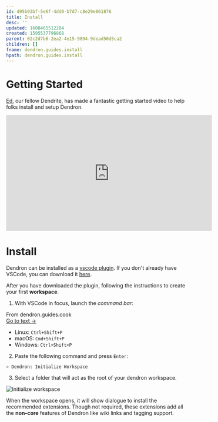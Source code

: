 ```yaml
---
id: d95b93bf-5e6f-4dd0-b7d7-c8e29e061876
title: Install
desc: ''
updated: 1608485512284
created: 1595537796868
parent: 02c2d7b6-2ea2-4e15-9894-9dead50d5ca2
children: []
fname: dendron.guides.install
hpath: dendron.guides.install
---
```

# Getting Started

[Ed](https://www.youtube.com/channel/UCBDaEQKIAgU-U6bsUfPcWnA), our fellow Dendrite, has made a fantastic getting started video to help folks install and setup Dendron. 

<iframe width="560" height="315" src="https://www.youtube.com/embed/BRLLZ9IEh10" frameborder="0" allow="accelerometer; autoplay; encrypted-media; gyroscope; picture-in-picture" allowfullscreen></iframe>

# Install

Dendron can be installed as a [vscode plugin](https://marketplace.visualstudio.com/items?itemName=dendron.dendron). If you don't already have VSCode, you can download it [here](https://code.visualstudio.com/).

After you have downloaded the plugin, following the instructions to create your first **workspace**.

1. With VSCode in focus, launch the _command bar_:



<div class="portal-container">
<div class="portal-head">
<div class="portal-backlink" >
<div class="portal-title">From <span class="portal-text-title">dendron.guides.cook</span></div>
<a href="401c5889-20ae-4b3a-8468-269def4b4865.html" class="portal-arrow">Go to text <span class="right-arrow">→</span></a>
</div>
</div>
<div id="portal-parent-anchor" class="portal-parent" markdown="1">
<div class="portal-parent-fader-top"></div>
<div class="portal-parent-fader-bottom"></div>        
  

- Linux: `Ctrl+Shift+P`
- macOS: `Cmd+Shift+P`
- Windows: `Ctrl+Shift+P`



</div>    
</div>


2. Paste the following command and press `Enter`: 

```bash
> Dendron: Initialize Workspace
```

3. Select a folder that will act as the root of your dendron workspace.

![Initialize workspace](https://foundation-prod-assetspublic53c57cce-8cpvgjldwysl.s3-us-west-2.amazonaws.com/assets/dendron-init.gif)

When the workspace opens, it will show dialogue to install the recommended extensions. Though not required, these extensions add all the **non-core** features of Dendron like wiki links and tagging support.

